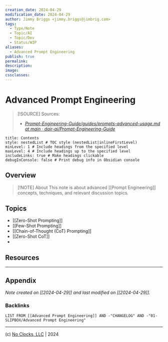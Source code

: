 ```yaml
---
creation_date: 2024-04-29
modification_date: 2024-04-29
author: Jimmy Briggs <jimmy.briggs@jimbrig.com>
tags:
  - Type/Note
  - Topic/AI
  - Topic/Dev
  - Status/WIP
aliases:
  - Advanced Prompt Engineering
publish: true
permalink:
description:
image:
cssclasses:
---
```



# Advanced Prompt Engineering

> [!SOURCE] Sources:
> - *[Prompt-Engineering-Guide/guides/prompts-advanced-usage.md at main · dair-ai/Prompt-Engineering-Guide](https://github.com/dair-ai/Prompt-Engineering-Guide/blob/main/guides/prompts-advanced-usage.md)*

```table-of-contents
title: Contents 
style: nestedList # TOC style (nestedList|inlineFirstLevel)
minLevel: 1 # Include headings from the specified level
maxLevel: 4 # Include headings up to the specified level
includeLinks: true # Make headings clickable
debugInConsole: false # Print debug info in Obsidian console
```

## Overview

> [!NOTE] About
> This note is about advanced [[Prompt Engineering]] concepts, techniques, and relevant discussion topics.

## Topics

- [[Zero-Shot Prompting]]
- [[Few-Shot Prompting]]
- [[Chain-of-Thought (CoT) Prompting]]
- [[Zero-Shot CoT]]
- 

## Resources

***

## Appendix

*Note created on [[2024-04-29]] and last modified on [[2024-04-29]].*

### Backlinks

```dataview
LIST FROM [[Advanced Prompt Engineering]] AND -"CHANGELOG" AND -"01-SLIPBOX/Advanced Prompt Engineering"
```

***

(c) [No Clocks, LLC](https://github.com/noclocks) | 2024